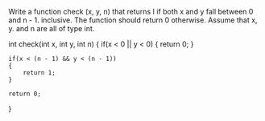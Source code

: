 Write a function check (x, y, n) that returns I if both x and y fall between 0 and n - 1.
inclusive. The function should return 0 otherwise. Assume that x, y. and n are all of type
int.


int check(int x, int y, int n)
{
    if(x < 0 || y < 0)
    {
        return 0;
    }

    if(x < (n - 1) && y < (n - 1))
    {
        return 1;
    }

    return 0;
}